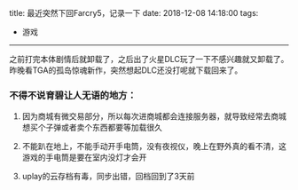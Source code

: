 title: 最近突然下回Farcry5，记录一下
date: 2018-12-08 14:18:00
tags:
- 游戏
---

之前打完本体剧情后就卸载了，之后出了火星DLC玩了一下不感兴趣就又卸载了。昨晚看TGA的孤岛惊魂新作，突然想起DLC还没打呢就下载回来了。

### 不得不说育碧让人无语的地方：

1. 因为商城有微交易部分，所以每次进商城都会连接服务器，就导致经常去商城想买个子弹或者卖个东西都要等加载很久

2. 不能趴在地上，不能手动开手电筒，没有夜视仪，晚上在野外真的看不清，这游戏的手电筒是要在室内没灯才会开

3. uplay的云存档有毒，同步出错，回档回到了3天前
